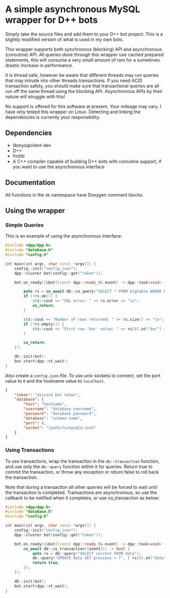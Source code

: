 # A simple asynchronous MySQL wrapper for D++ bots

Simply take the source files and add them to your D++ bot project. This is a slightly modified version of what is used in my own bots.

This wrapper supports both synchronous (blocking) API and asynchronous (coroutine) API. All queries done through this wrapper use cached prepared statements, this will consume a very small amount of ram for a sometimes drastic increase in performance.

It is thread safe, however be aware that different threads may run queries that may intrude into other threads transactions. If you need ACID transaction safety, you should make sure that transactional queries are all run off the same thread using the blocking API. Asynchronous APIs by their nature will struggle with this!

No support is offered for this software at present. Your mileage may vary. I have only tested this wrapper on Linux. Detecting and linking the dependencies is currently your responsibility.

## Dependencies

* libmysqlclient-dev
* D++
* fmtlib
* A C++ compiler capable of building D++ bots with coroutine support, if you want to use the asynchronous interface

## Documentation

All functions in the `db` namespace have Doxygen comment blocks.

## Using the wrapper

### Simple Queries

This is an example of using the asynchronous interface:

```cpp
#include <dpp/dpp.h>
#include "database.h"
#include "config.h"

int main(int argc, char const *argv[]) {
	config::init("config.json");
	dpp::cluster bot(config::get("token"));

	bot.on_ready([&bot](const dpp::ready_t& event) -> dpp::task<void> {

		auto rs = co_await db::co_query("SELECT * FROM bigtable WHERE bar = ?", { "baz" });
		if (!rs.ok()) {
			std::cout << "SQL error: " << rs.error << "\n";
			co_return;
		}

		std::cout << "Number of rows returned: " << rs.size() << "\n";
		if (!rs.empty()) {
			std::cout << "First row 'bar' value: " << rs[0].at("bar") << "\n";
		}

		co_return;
	});

	db::init(bot);
	bot.start(dpp::st_wait);
}
```

Also create a `config.json` file. To use unix sockets to connect, set the port value to `0` and the hostname value to `localhost`.

```json
{
    "token": "discord bot token",
    "database": {
        "host": "hostname",
        "username": "database username",
        "password": "database password",
        "database": "schema name",
        "port": 0,
        "socket": "/path/to/mysqld.sock"
    }
}
```

### Using Transactions

To use transactions, wrap the transaction in the `db::transaction` function, and use only the `db::query` function within it for queries. Return true to commit the transaction, or throw any exception or return false to roll back the transaction.

Note that during a transaction all other queries will be forced to wait until the transaction is completed. Transactions are asynchronous, so use the callback to be notified when it completes, or use co_transaction as below:

```cpp
#include <dpp/dpp.h>
#include "database.h"
#include "config.h"

int main(int argc, char const *argv[]) {
	config::init("config.json");
	dpp::cluster bot(config::get("token"));

	bot.on_ready([&bot](const dpp::ready_t& event) -> dpp::task<void> {
		co_await db::co_transaction([event]() -> bool {
			auto rs = db::query("SELECT current FROM data");
			db::query("UPDATE data SET previous = ?", { rs[0].at("data") });
			return true;
		});
	});

	db::init(bot);
	bot.start(dpp::st_wait);
}
```
